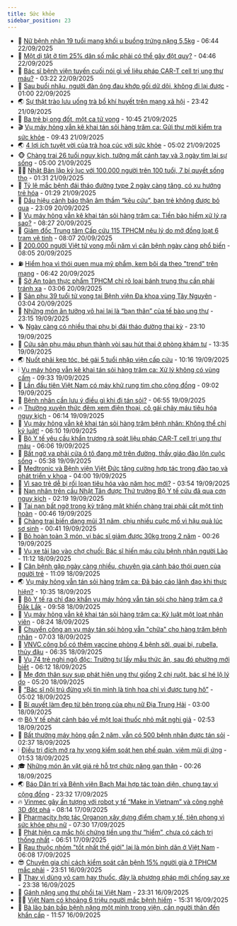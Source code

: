 ```yaml
---
title: Sức khỏe
sidebar_position: 23
---
```


<!-- dantri-suc-khoe:START -->
- 🤔 [Nữ bệnh nhân 19 tuổi mang khối u buồng trứng nặng 5,5kg](https://dantri.com.vn/suc-khoe/nu-benh-nhan-19-tuoi-mang-khoi-u-buong-trung-nang-55kg-20250922125152614.htm) - 06:44 22/09/2025
- 🚦 [Một dị tật ở tim 25% dân số mắc phải có thể gây đột quỵ?](https://dantri.com.vn/suc-khoe/mot-di-tat-o-tim-25-dan-so-mac-phai-co-the-gay-dot-quy-20250919112223563.htm) - 04:46 22/09/2025
- 🤖 [Bác sĩ bệnh viện tuyến cuối nói gì về liệu pháp CAR-T cell trị ung thư máu?](https://dantri.com.vn/suc-khoe/bac-si-benh-vien-tuyen-cuoi-noi-gi-ve-lieu-phap-car-t-cell-tri-ung-thu-mau-20250922100223571.htm) - 03:22 22/09/2025
- 🐻 [Sau buổi nhậu, người đàn ông đau khớp gối dữ dội, không đi lại được](https://dantri.com.vn/suc-khoe/sau-buoi-nhau-nguoi-dan-ong-dau-khop-goi-du-doi-khong-di-lai-duoc-20250921192225374.htm) - 01:00 22/09/2025
- 🌏 [Sự thật trào lưu uống trà bổ khí huyết trên mạng xã hội](https://dantri.com.vn/suc-khoe/su-that-trao-luu-uong-tra-bo-khi-huyet-tren-mang-xa-hoi-20250917194015691.htm) - 23:42 21/09/2025
- 👺 [Ba trẻ bị ong đốt, một ca tử vong](https://dantri.com.vn/suc-khoe/ba-tre-bi-ong-dot-mot-ca-tu-vong-20250921165805989.htm) - 10:45 21/09/2025
- 🎬 [Vụ máy hỏng vẫn kê khai tán sỏi hàng trăm ca: Gửi thư mời kiểm tra sức khỏe](https://dantri.com.vn/suc-khoe/vu-may-hong-van-ke-khai-tan-soi-hang-tram-ca-gui-thu-moi-kiem-tra-suc-khoe-20250921131310472.htm) - 09:43 21/09/2025
- 🌏 [4 lợi ích tuyệt vời của trà hoa cúc với sức khỏe](https://dantri.com.vn/suc-khoe/4-loi-ich-tuyet-voi-cua-tra-hoa-cuc-voi-suc-khoe-20250921120136626.htm) - 05:02 21/09/2025
- 🐵 [Chàng trai 26 tuổi nguy kịch, tưởng mất cánh tay và 3 ngày tìm lại sự sống](https://dantri.com.vn/suc-khoe/chang-trai-26-tuoi-nguy-kich-tuong-mat-canh-tay-va-3-ngay-tim-lai-su-song-20250921093812439.htm) - 05:00 21/09/2025
- 👨‍🏫 [Nhật Bản lập kỷ lục với 100.000 người trên 100 tuổi, 7 bí quyết sống thọ](https://dantri.com.vn/suc-khoe/nhat-ban-lap-ky-luc-voi-100000-nguoi-tren-100-tuoi-7-bi-quyet-song-tho-20250920181301187.htm) - 01:31 21/09/2025
- 🤗 [Tỷ lệ mắc bệnh đái tháo đường type 2 ngày càng tăng, có xu hướng trẻ hóa](https://dantri.com.vn/suc-khoe/ty-le-mac-benh-dai-thao-duong-type-2-ngay-cang-tang-co-xu-huong-tre-hoa-20250920220123911.htm) - 01:29 21/09/2025
- 🫶 [Dấu hiệu cảnh báo thận âm thầm “kêu cứu”, bạn trẻ không được bỏ qua](https://dantri.com.vn/suc-khoe/dau-hieu-canh-bao-than-am-tham-keu-cuu-ban-tre-khong-duoc-bo-qua-20250920074348192.htm) - 23:09 20/09/2025
- 🙉 [Vụ máy hỏng vẫn kê khai tán sỏi hàng trăm ca: Tiền bảo hiểm xử lý ra sao?](https://dantri.com.vn/suc-khoe/vu-may-hong-van-ke-khai-tan-soi-hang-tram-ca-tien-bao-hiem-xu-ly-ra-sao-20250920150056344.htm) - 08:27 20/09/2025
- 🦅 [Giám đốc Trung tâm Cấp cứu 115 TPHCM nêu lý do mở đồng loạt 6 trạm vệ tinh](https://dantri.com.vn/suc-khoe/giam-doc-trung-tam-cap-cuu-115-tphcm-neu-ly-do-mo-dong-loat-6-tram-ve-tinh-20250920142713292.htm) - 08:07 20/09/2025
- 🐘 [200.000 người Việt tử vong mỗi năm vì căn bệnh ngày càng phổ biến](https://dantri.com.vn/suc-khoe/200000-nguoi-viet-tu-vong-moi-nam-vi-can-benh-ngay-cang-pho-bien-20250920150224496.htm) - 08:05 20/09/2025
- ⛽️ [Hiểm họa vì thói quen mua mỹ phẩm, kem bôi da theo &quot;trend&quot; trên mạng](https://dantri.com.vn/suc-khoe/hiem-hoa-vi-thoi-quen-mua-my-pham-kem-boi-da-theo-trend-tren-mang-20250920124621836.htm) - 06:42 20/09/2025
- 🤡 [Sở An toàn thực phẩm TPHCM chỉ rõ loại bánh trung thu cần phải tránh xa](https://dantri.com.vn/suc-khoe/so-an-toan-thuc-pham-tphcm-chi-ro-loai-banh-trung-thu-can-phai-tranh-xa-20250920085525169.htm) - 03:06 20/09/2025
- 💼 [Sản phụ 39 tuổi tử vong tại Bệnh viện Đa khoa vùng Tây Nguyên](https://dantri.com.vn/suc-khoe/san-phu-39-tuoi-tu-vong-tai-benh-vien-da-khoa-vung-tay-nguyen-20250920091717328.htm) - 03:04 20/09/2025
- 🤔 [Những món ăn tưởng vô hại lại là “bạn thân” của tế bào ung thư](https://dantri.com.vn/suc-khoe/nhung-mon-an-tuong-vo-hai-lai-la-ban-than-cua-te-bao-ung-thu-20250916105149869.htm) - 23:15 19/09/2025
- 🪜 [Ngày càng có nhiều thai phụ bị đái tháo đường thai kỳ](https://dantri.com.vn/suc-khoe/ngay-cang-co-nhieu-thai-phu-bi-dai-thao-duong-thai-ky-20250919170337354.htm) - 23:10 19/09/2025
- 📝 [Cứu sản phụ máu phun thành vòi sau hút thai ở phòng khám tư](https://dantri.com.vn/suc-khoe/cuu-san-phu-mau-phun-thanh-voi-sau-hut-thai-o-phong-kham-tu-20250919203235777.htm) - 13:35 19/09/2025
- 🌏 [Nuốt phải kẹp tóc, bé gái 5 tuổi nhập viện cấp cứu](https://dantri.com.vn/suc-khoe/nuot-phai-kep-toc-be-gai-5-tuoi-nhap-vien-cap-cuu-20250919171602924.htm) - 10:16 19/09/2025
- 🕯 [Vụ máy hỏng vẫn kê khai tán sỏi hàng trăm ca: Xử lý không có vùng cấm](https://dantri.com.vn/suc-khoe/vu-may-hong-van-ke-khai-tan-soi-hang-tram-ca-xu-ly-khong-co-vung-cam-20250919161534893.htm) - 09:33 19/09/2025
- 🦍 [Lần đầu tiên Việt Nam có máy khử rung tim cho cộng đồng](https://dantri.com.vn/suc-khoe/lan-dau-tien-viet-nam-co-may-khu-rung-tim-cho-cong-dong-20250919155504116.htm) - 09:02 19/09/2025
- 🌈 [Bệnh nhân cần lưu ý điều gì khi đi tán sỏi?](https://dantri.com.vn/suc-khoe/benh-nhan-can-luu-y-dieu-gi-khi-di-tan-soi-20250919134854258.htm) - 06:55 19/09/2025
- 🔥 [Thường xuyên thức đêm xem điện thoại, cô gái chảy máu tiêu hóa nguy kịch](https://dantri.com.vn/suc-khoe/thuong-xuyen-thuc-dem-xem-dien-thoai-co-gai-chay-mau-tieu-hoa-nguy-kich-20250919120448980.htm) - 06:14 19/09/2025
- 🌊 [Vụ máy hỏng vẫn kê khai tán sỏi hàng trăm bệnh nhân: Không thể chỉ kỷ luật!](https://dantri.com.vn/suc-khoe/vu-may-hong-van-ke-khai-tan-soi-hang-tram-benh-nhan-khong-the-chi-ky-luat-20250919124237613.htm) - 06:10 19/09/2025
- 🚦 [Bộ Y tế yêu cầu khẩn trương rà soát liệu pháp CAR-T cell trị ung thư máu](https://dantri.com.vn/suc-khoe/bo-y-te-yeu-cau-khan-truong-ra-soat-lieu-phap-car-t-cell-tri-ung-thu-mau-20250919125418548.htm) - 06:06 19/09/2025
- 🤖 [Bất ngờ va phải cửa ô tô đang mở trên đường, thầy giáo đảo lộn cuộc sống](https://dantri.com.vn/suc-khoe/bat-ngo-va-phai-cua-o-to-dang-mo-tren-duong-thay-giao-dao-lon-cuoc-song-20250919121959015.htm) - 05:38 19/09/2025
- 🤡 [Medtronic và Bệnh viện Việt Đức tăng cường hợp tác trong đào tạo và phát triển y khoa](https://dantri.com.vn/suc-khoe/medtronic-va-benh-vien-viet-duc-tang-cuong-hop-tac-trong-dao-tao-va-phat-trien-y-khoa-20250919102400801.htm) - 04:00 19/09/2025
- 💂 [Vì sao trẻ dễ bị rối loạn tiêu hóa vào năm học mới?](https://dantri.com.vn/suc-khoe/vi-sao-tre-de-bi-roi-loan-tieu-hoa-vao-nam-hoc-moi-20250918155912755.htm) - 03:54 19/09/2025
- 🦄 [Nạn nhân trên cầu Nhật Tân được Thứ trưởng Bộ Y tế cứu đã qua cơn nguy kịch](https://dantri.com.vn/suc-khoe/nan-nhan-tren-cau-nhat-tan-duoc-thu-truong-bo-y-te-cuu-da-qua-con-nguy-kich-20250919091157293.htm) - 02:19 19/09/2025
- 🧠 [Tai nạn bất ngờ trong kỳ trăng mật khiến chàng trai phải cắt một tinh hoàn](https://dantri.com.vn/suc-khoe/tai-nan-bat-ngo-trong-ky-trang-mat-khien-chang-trai-phai-cat-mot-tinh-hoan-20250918181706486.htm) - 00:46 19/09/2025
- 🤖 [Chàng trai biến dạng mũi 31 năm, chịu nhiều cuộc mổ vì hậu quả lúc sơ sinh](https://dantri.com.vn/suc-khoe/chang-trai-bien-dang-mui-31-nam-chiu-nhieu-cuoc-mo-vi-hau-qua-luc-so-sinh-20250918234132303.htm) - 00:41 19/09/2025
- 💼 [Bỏ hoàn toàn 3 món, vị bác sĩ giảm được 30kg trong 2 năm](https://dantri.com.vn/suc-khoe/bo-hoan-toan-3-mon-vi-bac-si-giam-duoc-30kg-trong-2-nam-20250919064329201.htm) - 00:26 19/09/2025
- 🧰 [Vụ xe tải lao vào chợ chuối: Bác sĩ hiến máu cứu bệnh nhân người Lào](https://dantri.com.vn/suc-khoe/vu-xe-tai-lao-vao-cho-chuoi-bac-si-hien-mau-cuu-benh-nhan-nguoi-lao-20250918170050012.htm) - 11:12 18/09/2025
- 🎉 [Căn bệnh gặp ngày càng nhiều, chuyên gia cảnh báo thói quen của người trẻ](https://dantri.com.vn/suc-khoe/can-benh-gap-ngay-cang-nhieu-chuyen-gia-canh-bao-thoi-quen-cua-nguoi-tre-20250918170202655.htm) - 11:09 18/09/2025
- 🌏 [Vụ máy hỏng vẫn tán sỏi hàng trăm ca: Đã báo cáo lãnh đạo khi thực hiện?](https://dantri.com.vn/suc-khoe/vu-may-hong-van-tan-soi-hang-tram-ca-da-bao-cao-lanh-dao-khi-thuc-hien-20250918160008578.htm) - 10:35 18/09/2025
- 📝 [Bộ Y tế ra chỉ đạo khẩn vụ máy hỏng vẫn tán sỏi cho hàng trăm ca ở Đắk Lắk](https://dantri.com.vn/suc-khoe/bo-y-te-ra-chi-dao-khan-vu-may-hong-van-tan-soi-cho-hang-tram-ca-o-dak-lak-20250918165603851.htm) - 09:58 18/09/2025
- 🧠 [Vụ máy hỏng vẫn kê khai tán sỏi hàng trăm ca: Kỷ luật một loạt nhân viên](https://dantri.com.vn/suc-khoe/vu-may-hong-van-ke-khai-tan-soi-hang-tram-ca-ky-luat-mot-loat-nhan-vien-20250918132052798.htm) - 08:24 18/09/2025
- 🚀 [Chuyển công an vụ máy tán sỏi hỏng vẫn &quot;chữa&quot; cho hàng trăm bệnh nhân](https://dantri.com.vn/suc-khoe/chuyen-cong-an-vu-may-tan-soi-hong-van-chua-cho-hang-tram-benh-nhan-20250918120116353.htm) - 07:03 18/09/2025
- 💯 [VNVC công bố có thêm vaccine phòng 4 bệnh sởi, quai bị, rubella, thủy đậu](https://dantri.com.vn/suc-khoe/vnvc-cong-bo-co-them-vaccine-phong-4-benh-soi-quai-bi-rubella-thuy-dau-20250918133055209.htm) - 06:35 18/09/2025
- 🫶 [Vụ 74 trẻ nghi ngộ độc: Trường tự lấy mẫu thức ăn, sau đó phường mới biết](https://dantri.com.vn/suc-khoe/vu-74-tre-nghi-ngo-doc-truong-tu-lay-mau-thuc-an-sau-do-phuong-moi-biet-20250918123515488.htm) - 06:12 18/09/2025
- 👹 [Mẹ đơn thân suy sụp phát hiện ung thư giống 2 chị ruột, bác sĩ hé lộ lý do](https://dantri.com.vn/suc-khoe/me-don-than-suy-sup-phat-hien-ung-thu-giong-2-chi-ruot-bac-si-he-lo-ly-do-20250918111227539.htm) - 05:20 18/09/2025
- 🤩 [“Bác sĩ nội trú đừng vội tin mình là tinh hoa chỉ vì được tung hô”](https://dantri.com.vn/suc-khoe/bac-si-noi-tru-dung-voi-tin-minh-la-tinh-hoa-chi-vi-duoc-tung-ho-20250916155245486.htm) - 05:02 18/09/2025
- 🌊 [Bí quyết làm đẹp từ bên trong của phụ nữ Địa Trung Hải](https://dantri.com.vn/suc-khoe/bi-quyet-lam-dep-tu-ben-trong-cua-phu-nu-dia-trung-hai-20250917231048224.htm) - 03:00 18/09/2025
- 🤓 [Bộ Y tế phát cảnh báo về một loại thuốc nhỏ mắt nghi giả](https://dantri.com.vn/suc-khoe/bo-y-te-phat-canh-bao-ve-mot-loai-thuoc-nho-mat-nghi-gia-20250918093730264.htm) - 02:53 18/09/2025
- 🌝 [Bất thường máy hỏng gần 2 năm, vẫn có 500 bệnh nhân được tán sỏi](https://dantri.com.vn/suc-khoe/bat-thuong-may-hong-gan-2-nam-van-co-500-benh-nhan-duoc-tan-soi-20250918092912440.htm) - 02:37 18/09/2025
- 🕯 [Điều trị đích mở ra hy vọng kiểm soát hen phế quản, viêm mũi dị ứng](https://dantri.com.vn/suc-khoe/dieu-tri-dich-mo-ra-hy-vong-kiem-soat-hen-phe-quan-viem-mui-di-ung-20250918080031944.htm) - 01:53 18/09/2025
- 🎓 [Những món ăn vặt giá rẻ hỗ trợ chức năng gan thận](https://dantri.com.vn/suc-khoe/nhung-mon-an-vat-gia-re-ho-tro-chuc-nang-gan-than-20250918070415071.htm) - 00:26 18/09/2025
- 🌏 [Báo Dân trí và Bệnh viện Bạch Mai hợp tác toàn diện, chung tay vì cộng đồng](https://dantri.com.vn/suc-khoe/bao-dan-tri-va-benh-vien-bach-mai-hop-tac-toan-dien-chung-tay-vi-cong-dong-20250918060924350.htm) - 23:32 17/09/2025
- 🔥 [Vinmec gây ấn tượng với robot y tế “Make in Vietnam” và công nghệ 3D đột phá](https://dantri.com.vn/suc-khoe/vinmec-gay-an-tuong-voi-robot-y-te-make-in-vietnam-va-cong-nghe-3d-dot-pha-20250917150636992.htm) - 08:14 17/09/2025
- 📝 [Pharmacity hợp tác Organon xây dựng điểm chạm y tế, tiên phong vì sức khỏe phụ nữ](https://dantri.com.vn/suc-khoe/pharmacity-hop-tac-organon-xay-dung-diem-cham-y-te-tien-phong-vi-suc-khoe-phu-nu-20250917135117354.htm) - 07:30 17/09/2025
- 🧠 [Phát hiện ca mắc hội chứng tiền ung thư “hiểm”, chưa có cách trị thống nhất](https://dantri.com.vn/suc-khoe/phat-hien-ca-mac-hoi-chung-tien-ung-thu-hiem-chua-co-cach-tri-thong-nhat-20250917133732583.htm) - 06:51 17/09/2025
- 🦅 [Rau thuộc nhóm &quot;tốt nhất thế giới&quot; lại là món bình dân ở Việt Nam](https://dantri.com.vn/suc-khoe/rau-thuoc-nhom-tot-nhat-the-gioi-lai-la-mon-binh-dan-o-viet-nam-20250916155916235.htm) - 06:08 17/09/2025
- 😎 [Chuyên gia chỉ cách kiểm soát căn bệnh 15% người già ở TPHCM mắc phải](https://dantri.com.vn/suc-khoe/chuyen-gia-chi-cach-kiem-soat-can-benh-15-nguoi-gia-o-tphcm-mac-phai-20250916152014917.htm) - 23:51 16/09/2025
- 🎉 [Thay vì dùng vỏ cam hay thuốc, đây là phương pháp mới chống say xe](https://dantri.com.vn/suc-khoe/thay-vi-dung-vo-cam-hay-thuoc-day-la-phuong-phap-moi-chong-say-xe-20250916165302210.htm) - 23:38 16/09/2025
- 🫣 [Gánh nặng ung thư phổi tại Việt Nam](https://dantri.com.vn/suc-khoe/ganh-nang-ung-thu-phoi-tai-viet-nam-20250917063603401.htm) - 23:31 16/09/2025
- 🧑‍🏫 [Việt Nam có khoảng 6 triệu người mắc bệnh hiếm](https://dantri.com.vn/suc-khoe/viet-nam-co-khoang-6-trieu-nguoi-mac-benh-hiem-20250916203130711.htm) - 15:31 16/09/2025
- 🥷 [Bà lão bán bắp bệnh nặng một mình trong viện, cần người thân đến khẩn cấp](https://dantri.com.vn/suc-khoe/ba-lao-ban-bap-benh-nang-mot-minh-trong-vien-can-nguoi-than-den-khan-cap-20250916180543533.htm) - 11:57 16/09/2025<!-- dantri-suc-khoe:END -->
